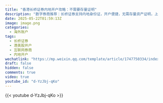 ```yaml
---
title: "香港长桥证券内地开户攻略：不需要存量证明"
description: "数字券商推荐：长桥证券支持内地身份证，开户便捷，无需存量资产证明，上传境外银行结单即可。"
date: 2025-05-22T01:59:13Z
image: image.png
categories:
  - 海外账户
tags:
  - 长桥证券
  - 港美股开户
  - 互联网券商
  - 内地开户
wechatlink: "https://mp.weixin.qq.com/template/article/1747750334/index.html"
draft: false
hidden: false
comments: true
video: true
youtube_id: "d-YzJbj-qKo" 
---
```



{{< youtube d-YzJbj-qKo >}}
